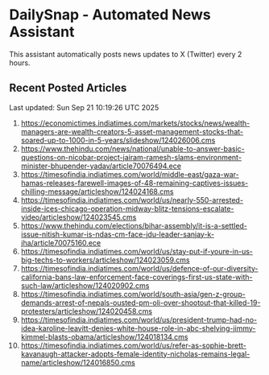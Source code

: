 # DailySnap - Automated News Assistant

This assistant automatically posts news updates to X (Twitter) every 2 hours.

## Recent Posted Articles

Last updated: Sun Sep 21 10:19:26 UTC 2025

1. https://economictimes.indiatimes.com/markets/stocks/news/wealth-managers-are-wealth-creators-5-asset-management-stocks-that-soared-up-to-1000-in-5-years/slideshow/124026006.cms
2. https://www.thehindu.com/news/national/unable-to-answer-basic-questions-on-nicobar-project-jairam-ramesh-slams-environment-minister-bhupender-yadav/article70076494.ece
3. https://timesofindia.indiatimes.com/world/middle-east/gaza-war-hamas-releases-farewell-images-of-48-remaining-captives-issues-chilling-message/articleshow/124024168.cms
4. https://timesofindia.indiatimes.com/world/us/nearly-550-arrested-inside-ices-chicago-operation-midway-blitz-tensions-escalate-video/articleshow/124023545.cms
5. https://www.thehindu.com/elections/bihar-assembly/it-is-a-settled-issue-nitish-kumar-is-ndas-cm-face-jdu-leader-sanjay-k-jha/article70075160.ece
6. https://timesofindia.indiatimes.com/world/us/stay-put-if-youre-in-us-big-techs-to-workers/articleshow/124023059.cms
7. https://timesofindia.indiatimes.com/world/us/defence-of-our-diversity-california-bans-law-enforcement-face-coverings-first-us-state-with-such-law/articleshow/124020902.cms
8. https://timesofindia.indiatimes.com/world/south-asia/gen-z-group-demands-arrest-of-nepals-ousted-pm-oli-over-shootout-that-killed-19-protesters/articleshow/124020458.cms
9. https://timesofindia.indiatimes.com/world/us/president-trump-had-no-idea-karoline-leavitt-denies-white-house-role-in-abc-shelving-jimmy-kimmel-blasts-obama/articleshow/124018134.cms
10. https://timesofindia.indiatimes.com/world/us/refer-as-sophie-brett-kavanaugh-attacker-adopts-female-identity-nicholas-remains-legal-name/articleshow/124016850.cms

